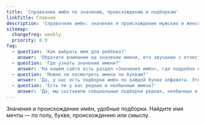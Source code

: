 ```yaml
---
title: 'Cправочник имён по значению, происхождению и подборкам'
linkTitle: Главная
description: 'Справочник имён: значения и происхождение мужских и женских имён, подборки по полу, происхождению и смыслу для выбора идеального имени.'
sitemap:
  changefreq: weekly
  priority: 0.9
faq:
  - question: 'Как выбрать имя для ребёнка?'
    answer: 'Обратите внимание на значение имени, его звучание с отчеством и фамилией, традиции семьи и культуру. Многие родители также ориентируются на популярность или редкость имени.'
  - question: 'Где узнать значение имени?'
    answer: 'На нашем сайте есть раздел «Значения имён», где подробно объясняется происхождение каждого имени, его смысл, формы и известные носители.'
  - question: 'Можно ли посмотреть имена по буквам?'
    answer: 'Да, у нас есть подборки имён по каждой букве алфавита. Это удобный способ быстро найти подходящие варианты для мальчиков и девочек.'
  - question: 'Есть ли у вас редкие и необычные имена?'
    answer: 'Да, мы составили специальные подборки редких, необычных и красивых имён, которые помогут выбрать оригинальное имя для ребёнка.'
---
```


Значения и происхождение имён, удобные подборки. Найдите имя мечты — по полу, букве, происхождению или смыслу.
